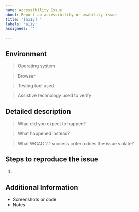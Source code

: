 ```yaml
---
name: Accessibility Issue
about: Report an accessibility or usability issue
title: '[a11y] '
labels: 'a11y'
assignees: ''

---
```


## Environment

> Operating system

> Browser

> Testing tool used

> Assistive technology used to verify

## Detailed description

> What did you expect to happen?

> What happened instead?

> What WCAG 2.1 success criteria does the issue violate?

## Steps to reproduce the issue

1. 

## Additional Information

- Screenshots or code
- Notes
